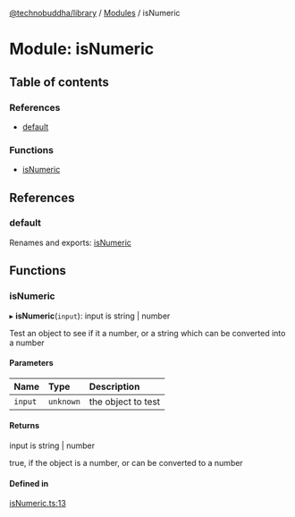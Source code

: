 [@technobuddha/library](../../README.md) / [Modules](../Modules.md) / isNumeric

# Module: isNumeric

## Table of contents

### References

- [default](isNumeric.md#default)

### Functions

- [isNumeric](isNumeric.md#isnumeric)

## References

### default

Renames and exports: [isNumeric](isNumeric.md#isnumeric)

## Functions

### isNumeric

▸ **isNumeric**(`input`): input is string \| number

Test an object to see if it a number, or a string which can be converted into a number

#### Parameters

| Name | Type | Description |
| :------ | :------ | :------ |
| `input` | `unknown` | the object to test |

#### Returns

input is string \| number

true, if the object is a number, or can be converted to a number

#### Defined in

[isNumeric.ts:13](../../src/isNumeric.ts#L13)
